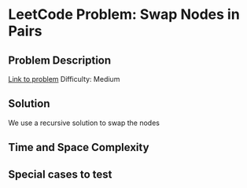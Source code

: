# LeetCode Problem: Swap Nodes in Pairs

## Problem Description
[Link to problem](https://leetcode.com/problems/swap-nodes-in-pairs/description/)
Difficulty: Medium

## Solution
We use a recursive solution to swap the nodes

## Time and Space Complexity

## Special cases to test